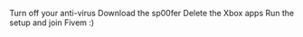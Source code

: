 Turn off your anti-virus 
Download the sp00fer 
Delete the Xbox apps 
Run the setup 
and join Fivem :) 
